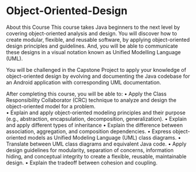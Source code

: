 # Object-Oriented-Design
About this Course
This course takes Java beginners to the next level by covering object-oriented analysis and design. You will discover how to create modular, flexible, and reusable software, by applying object-oriented design principles and guidelines. And, you will be able to communicate these designs in a visual notation known as Unified Modelling Language (UML).

You will be challenged in the Capstone Project to apply your knowledge of object-oriented design by evolving and documenting the Java codebase for an Android application with corresponding UML documentation.

After completing this course, you will be able to: 
• Apply the Class Responsibility Collaborator (CRC) technique to analyze and design the object-oriented model for a problem.	
• Explain and apply object-oriented modeling principles and their purpose (e.g., abstraction, encapsulation, decomposition, generalization).
• Explain and apply different types of inheritance
• Explain the difference between association, aggregation, and composition dependencies.
• Express object-oriented models as Unified Modeling Language (UML) class diagrams.
• Translate between UML class diagrams and equivalent Java code.
• Apply design guidelines for modularity, separation of concerns, information hiding, and conceptual integrity to create a flexible, reusable, maintainable design.
• Explain the tradeoff between cohesion and coupling.
